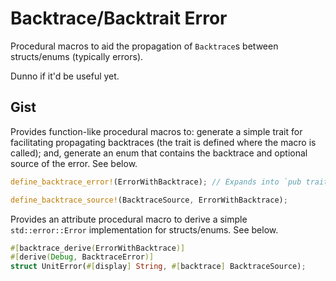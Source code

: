 # Backtrace/Backtrait Error

Procedural macros to aid the propagation of `Backtrace`s between structs/enums (typically errors).

Dunno if it'd be useful yet.

## Gist

Provides function-like procedural macros to: generate a simple trait for facilitating propagating backtraces (the trait is defined where the macro is called); and, generate an enum that contains the backtrace and optional source of the error. See below.

```rust
define_backtrace_error!(ErrorWithBacktrace); // Expands into `pub trait ErrorWithBacktrace: std::error::Error {`...

define_backtrace_source!(BacktraceSource, ErrorWithBacktrace);
```

Provides an attribute procedural macro to derive a simple `std::error::Error` implementation for structs/enums. See below.

```rust
#[backtrace_derive(ErrorWithBacktrace)]
#[derive(Debug, BacktraceError)]
struct UnitError(#[display] String, #[backtrace] BacktraceSource);
```
